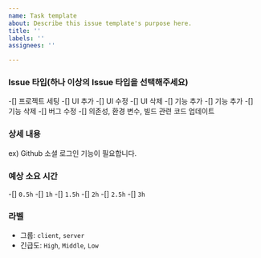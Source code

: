 ```yaml
---
name: Task template
about: Describe this issue template's purpose here.
title: ''
labels: ''
assignees: ''

---
```


### Issue 타입(하나 이상의 Issue 타입을 선택해주세요)
-[] 프로젝트 세팅
-[] UI 추가
-[] UI 수정
-[] UI 삭제
-[] 기능 추가
-[] 기능 추가
-[] 기능 삭제
-[] 버그 수정
-[] 의존성, 환경 변수, 빌드 관련 코드 업데이트

### 상세 내용
ex) Github 소셜 로그인 기능이 필요합니다.

### 예상 소요 시간
-[] `0.5h`
-[] `1h`
-[] `1.5h`
-[] `2h`
-[] `2.5h`
-[] `3h`

### 라벨
- 그룹: `client`, `server`
- 긴급도: `High`, `Middle`, `Low`
